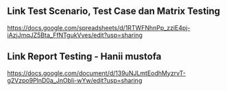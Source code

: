 ## Link Test Scenario, Test Case dan Matrix Testing

https://docs.google.com/spreadsheets/d/1RTWFNhnPp_zziE4pj-iAzjJmqJZ5Bta_FfNTgukVves/edit?usp=sharing

## Link Report Testing - Hanii mustofa

https://docs.google.com/document/d/139uNJLmtEodhMyzrvT-g2Vzpo9PlnD0a_JnObli-wYw/edit?usp=sharing
